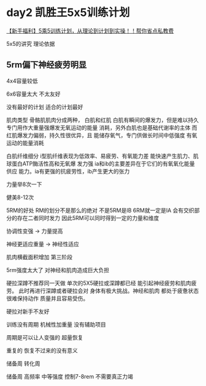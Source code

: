 # day2 凯胜王5x5训练计划

[【新手福利】5乘5训练计划，从理论到计划到实操！！帮你省点私教费](https://www.bilibili.com/video/BV1DZ4y1y77T/?share_source=copy_web&vd_source=aff305471bcecf6ead13192265f18277)

5x5的讲究 理论依据

## 5rm偏下神经疲劳明显

4x4容量较低

6x6容量太大 不太友好

没有最好的计划 适合的计划最好

肌肉类型
骨骼肌肌肉分成两种，
白肌和红肌
白肌有瞬间的爆发力，但是难以持久
专门用作大重量强爆发无氧运动的能量
消耗，另外白肌也是基础代谢率的主体
而红肌爆发力偏弱，持久性很优异，且
能储存氧气，专门供做长时间中低强度
有氧运动的能量消耗

白肌纤维细分
i型肌纤维表现为低效率、易疲劳、有氧能力差
能快速产生肌力、肌球蛋白ATP酶活性高和无氧爆
发力强
ia和ib的主要差异在于它们的有氧氧化能量供应
能力。ia有更强的抗疲劳性，ib产生更大的张力

力量举8次一下

健美8-12次

5RM的好处
RM的划分不是那么的绝对
不是5RM是IB 6RM就一定是IA
会有交织部分的存在二者同时发力
因此5RM可以同时得到一定的力量和维度

协调性变强 -> 力量提高

神经更适应重量 -> 神经性适应

肌肉横截面积增加 第三阶段

5rm强度太大了 对神经和肌肉造成巨大负担

硬拉深蹲不推荐同一天做
单次的5X5硬拉或深蹲都已经
能引起神经疲劳和肌肉疲劳。
此时再进行深蹲或者硬拉会对
身体有极大挑战。神经和肌肉
都处于疲惫状态很难保持动作
质量并且容易受伤。

硬拉对新手不友好

训练没有周期 机械性加重量 没有辅助项目

周期是可以让人变强的 超量恢复

重复的 恢复不过来的没有意义

储备周 转化周

储备周 高频率 中等强度 控制7-8rem 不需要真正力竭

